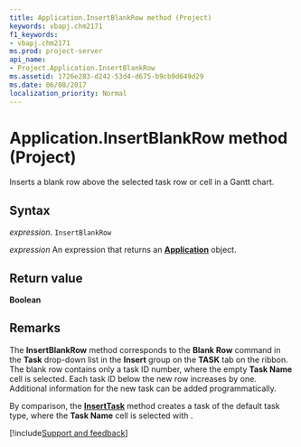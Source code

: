 ```yaml
---
title: Application.InsertBlankRow method (Project)
keywords: vbapj.chm2171
f1_keywords:
- vbapj.chm2171
ms.prod: project-server
api_name:
- Project.Application.InsertBlankRow
ms.assetid: 1726e283-d242-53d4-d675-b9cb9d649d29
ms.date: 06/08/2017
localization_priority: Normal
---
```



# Application.InsertBlankRow method (Project)

Inserts a blank row above the selected task row or cell in a Gantt chart.


## Syntax

_expression_. `InsertBlankRow`

 _expression_ An expression that returns an **[Application](Project.Application.md)** object.


## Return value

 **Boolean**


## Remarks

The  **InsertBlankRow** method corresponds to the **Blank Row** command in the **Task** drop-down list in the **Insert** group on the **TASK** tab on the ribbon. The blank row contains only a task ID number, where the empty **Task Name** cell is selected. Each task ID below the new row increases by one. Additional information for the new task can be added programmatically.

By comparison, the  **[InsertTask](Project.Application.InsertTask.md)** method creates a task of the default task type, where the **Task Name** cell is selected with **<Type Task Name Here>**.

[!include[Support and feedback](~/includes/feedback-boilerplate.md)]